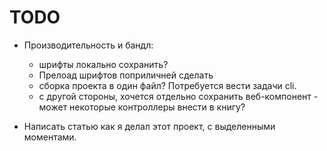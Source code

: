 # TODO

- Производительность и бандл:
  - шрифты локально сохранить?
  - Прелоад шрифтов поприличней сделать
  - сборка проекта в один файл? Потребуется вести задачи cli.
  - с другой стороны, хочется отдельно сохранить веб-компонент - может некоторые контроллеры внести в книгу?

- Написать статью как я делал этот проект, с выделенными моментами.
